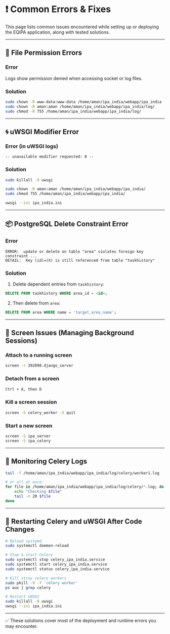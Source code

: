 # ❗ Common Errors & Fixes

This page lists common issues encountered while setting up or deploying the EQIPA application, along with tested solutions.

---

## 🔐 File Permission Errors

### Error

Logs show permission denied when accessing socket or log files.

### Solution

```bash
sudo chown -R www-data:www-data /home/aman/ipa_india/webapp/ipa_india
sudo chown -R aman:aman /home/aman/ipa_india/webapp/ipa_india/log/
sudo chmod -R 755 /home/aman/ipa_india/webapp/ipa_india/log/
```

---

## 🌀 uWSGI Modifier Error

### Error (in uWSGI logs)

```
-- unavailable modifier requested: 0 --
```

### Solution

```bash
sudo killall -9 uwsgi

sudo chown -R aman:aman /home/aman/ipa_india/webapp/ipa_india/
sudo chmod 755 /home/aman/ipa_india/webapp/ipa_india/

uwsgi --ini ipa_india.ini
```

---

## 📦 PostgreSQL Delete Constraint Error

### Error

```
ERROR:  update or delete on table "area" violates foreign key constraint ...
DETAIL:  Key (id)=(X) is still referenced from table "taskhistory"
```

### Solution

1. Delete dependent entries from `taskhistory`:

```sql
DELETE FROM taskhistory WHERE area_id = <id>;
```

2. Then delete from `area`:

```sql
DELETE FROM area WHERE name = 'target_area_name';
```

---

## 🧵 Screen Issues (Managing Background Sessions)

### Attach to a running screen

```bash
screen -r 392898.django_server
```

### Detach from a screen

```bash
Ctrl + A, then D
```

### Kill a screen session

```bash
screen -S celery_worker -X quit
```

### Start a new screen

```bash
screen -S ipa_server
screen -S ipa_celery
```

---

## 📄 Monitoring Celery Logs

```bash
tail -f /home/aman/ipa_india/webapp/ipa_india/log/celery/worker1.log

# or all at once:
for file in /home/aman/ipa_india/webapp/ipa_india/log/celery/*.log; do
    echo "Checking $file"
    tail -n 20 $file
done
```

---

## 🧼 Restarting Celery and uWSGI After Code Changes

```bash
# Reload systemd
sudo systemctl daemon-reload

# Stop & start Celery
sudo systemctl stop celery_ipa_india.service
sudo systemctl start celery_ipa_india.service
sudo systemctl status celery_ipa_india.service

# Kill stray celery workers
sudo pkill -9 -f 'celery worker'
ps aux | grep celery

# Restart uWSGI
sudo killall -9 uwsgi
uwsgi --ini ipa_india.ini
```

---

✅ These solutions cover most of the deployment and runtime errors you may encounter.
